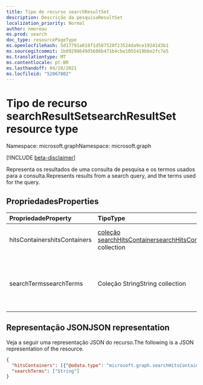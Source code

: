 ```yaml
---
title: Tipo de recurso searchResultSet
description: Descrição da pesquisaResultSet
localization_priority: Normal
author: nmoreau
ms.prod: search
doc_type: resourcePageType
ms.openlocfilehash: 5d17791a618f1d587520f23524da9ce19241d3b1
ms.sourcegitcommit: 1b09298649d5606b471b4cbe1055419bbe2fc7e5
ms.translationtype: MT
ms.contentlocale: pt-BR
ms.lasthandoff: 04/28/2021
ms.locfileid: "52067802"
---
```

# <a name="searchresultset-resource-type"></a><span data-ttu-id="962a0-103">Tipo de recurso searchResultSet</span><span class="sxs-lookup"><span data-stu-id="962a0-103">searchResultSet resource type</span></span>

<span data-ttu-id="962a0-104">Namespace: microsoft.graph</span><span class="sxs-lookup"><span data-stu-id="962a0-104">Namespace: microsoft.graph</span></span>

[!INCLUDE [beta-disclaimer](../../includes/beta-disclaimer.md)]

<span data-ttu-id="962a0-105">Representa os resultados de uma consulta de pesquisa e os termos usados para a consulta.</span><span class="sxs-lookup"><span data-stu-id="962a0-105">Represents results from a search query, and the terms used for the query.</span></span> 

## <a name="properties"></a><span data-ttu-id="962a0-106">Propriedades</span><span class="sxs-lookup"><span data-stu-id="962a0-106">Properties</span></span>

| <span data-ttu-id="962a0-107">Propriedade</span><span class="sxs-lookup"><span data-stu-id="962a0-107">Property</span></span>     | <span data-ttu-id="962a0-108">Tipo</span><span class="sxs-lookup"><span data-stu-id="962a0-108">Type</span></span>        | <span data-ttu-id="962a0-109">Descrição</span><span class="sxs-lookup"><span data-stu-id="962a0-109">Description</span></span> |
|:-------------|:------------|:------------|
|<span data-ttu-id="962a0-110">hitsContainers</span><span class="sxs-lookup"><span data-stu-id="962a0-110">hitsContainers</span></span>|<span data-ttu-id="962a0-111">[coleção searchHitsContainer](searchhitscontainer.md)</span><span class="sxs-lookup"><span data-stu-id="962a0-111">[searchHitsContainer](searchhitscontainer.md) collection</span></span>|<span data-ttu-id="962a0-112">Uma coleção de resultados de pesquisa.</span><span class="sxs-lookup"><span data-stu-id="962a0-112">A collection of search results.</span></span>|
|<span data-ttu-id="962a0-113">searchTerms</span><span class="sxs-lookup"><span data-stu-id="962a0-113">searchTerms</span></span>|<span data-ttu-id="962a0-114">Coleção String</span><span class="sxs-lookup"><span data-stu-id="962a0-114">String collection</span></span>|<span data-ttu-id="962a0-115">Contém os termos de pesquisa enviados na consulta de pesquisa inicial.</span><span class="sxs-lookup"><span data-stu-id="962a0-115">Contains the search terms sent in the initial search query.</span></span>|

## <a name="json-representation"></a><span data-ttu-id="962a0-116">Representação JSON</span><span class="sxs-lookup"><span data-stu-id="962a0-116">JSON representation</span></span>

<span data-ttu-id="962a0-117">Veja a seguir uma representação JSON do recurso.</span><span class="sxs-lookup"><span data-stu-id="962a0-117">The following is a JSON representation of the resource.</span></span>

<!-- {
  "blockType": "resource",
  "optionalProperties": [

  ],
  "@odata.type": "microsoft.graph.searchResultSet",
  "baseType": null
}-->

```json
{
  "hitsContainers": [{"@odata.type": "microsoft.graph.searchHitsContainer"}],
  "searchTerms": ["String"]
}
```

<!-- uuid: 16cd6b66-4b1a-43a1-adaf-3a886856ed98
2019-02-04 14:57:30 UTC -->
<!-- {
  "type": "#page.annotation",
  "description": "searchResultSet resource",
  "keywords": "",
  "section": "documentation",
  "tocPath": ""
}-->

